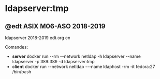 # ldapserver:tmp

## @edt ASIX M06-ASO 2018-2019

ldapserver 2018-2019 edt.org cn

Comandes:

 * **server** docker run --rm --network netldap -h ldapserver --name ldapserver -p 389:389 -d ldapserver:tmp
 * **client** docker run --network netldap ---name ldaphost -rm -it fedora:27 /bin/bash



